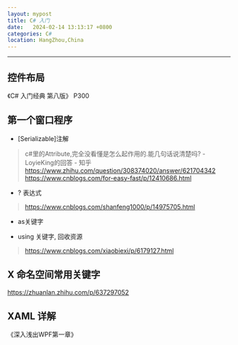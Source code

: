```yaml
---
layout: mypost
title: C# 入门
date:   2024-02-14 13:13:17 +0800
categories: C#
location: HangZhou,China 
---
```

---



## 控件布局

《C# 入门经典 第八版》 P300

## 第一个窗口程序

* [Serializable]注解 
> c#里的Attribute,完全没看懂是怎么起作用的.能几句话说清楚吗? - LoyieKing的回答 - 知乎
https://www.zhihu.com/question/308374020/answer/621704342
> https://www.cnblogs.com/for-easy-fast/p/12410686.html

* ? 表达式
> https://www.cnblogs.com/shanfeng1000/p/14975705.html

* as关键字

* using 关键字, 回收资源 
> https://www.cnblogs.com/xiaobiexi/p/6179127.html

## X 命名空间常用关键字

https://zhuanlan.zhihu.com/p/637297052

## XAML 详解

《深入浅出WPF第一章》
